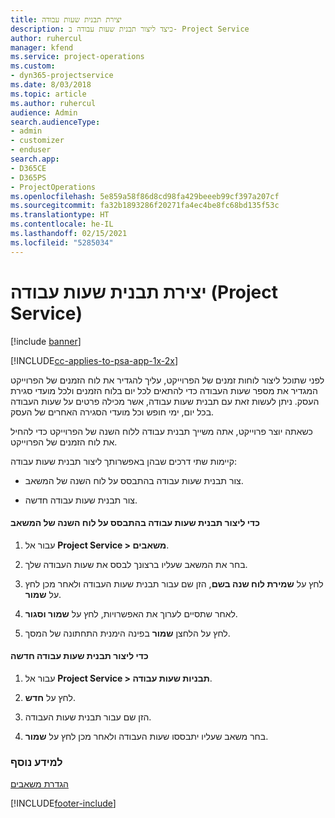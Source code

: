 ```yaml
---
title: יצירת תבנית שעות עבודה
description: כיצד ליצור תבנית שעות עבודה ב- Project Service
author: ruhercul
manager: kfend
ms.service: project-operations
ms.custom:
- dyn365-projectservice
ms.date: 8/03/2018
ms.topic: article
ms.author: ruhercul
audience: Admin
search.audienceType:
- admin
- customizer
- enduser
search.app:
- D365CE
- D365PS
- ProjectOperations
ms.openlocfilehash: 5e859a58f86d8cd98fa429beeeb99cf397a207cf
ms.sourcegitcommit: fa32b1893286f20271fa4ec4be8fc68bd135f53c
ms.translationtype: HT
ms.contentlocale: he-IL
ms.lasthandoff: 02/15/2021
ms.locfileid: "5285034"
---
```

# <a name="create-a-work-hours-template-project-service"></a>יצירת תבנית שעות עבודה (Project Service)

[!include [banner](../includes/psa-now-project-operations.md)]

[!INCLUDE[cc-applies-to-psa-app-1x-2x](../includes/cc-applies-to-psa-app-1x-2x.md)]

לפני שתוכל ליצור לוחות זמנים של הפרוייקט, עליך להגדיר את לוח הזמנים של הפרוייקט המגדיר את מספר שעות העבודה כדי להתאים לכל יום בלוח הזמנים ולכל מועדי סגירת העסק. ניתן לעשות זאת עם תבנית שעות עבודה, אשר מכילה פרטים על שעות העבודה בכל יום, ימי חופש וכל מועדי הסגירה האחרים של העסק.  
  
 כשאתה יוצר פרוייקט, אתה משייך תבנית עבודה ללוח השנה של הפרוייקט כדי להחיל את לוח הזמנים של הפרוייקט.  
  
 קיימות שתי דרכים שבהן באפשרותך ליצור תבנית שעות עבודה:  
  
-   צור תבנית שעות עבודה בהתבסס על לוח השנה של המשאב.  
  
-   צור תבנית שעות עבודה חדשה.  
  
#### <a name="to-create-a-work-hours-template-based-on-a-resources-calendar"></a>כדי ליצור תבנית שעות עבודה בהתבסס על לוח השנה של המשאב  
  
1.  עבור אל **Project Service > משאבים**.  
  
2.  בחר את המשאב שעליו ברצונך לבסס את שעות העבודה שלך.  
  
3.  לחץ על **שמירת לוח שנה בשם**, הזן שם עבור תבנית שעות העבודה ולאחר מכן לחץ על **שמור**.  
  
4.  לאחר שתסיים לערוך את האפשרויות, לחץ על **שמור וסגור**.  
  
5.  לחץ על הלחצן **שמור** בפינה הימנית התחתונה של המסך.  
  
#### <a name="to-create-a-new-work-hours-template"></a>כדי ליצור תבנית שעות עבודה חדשה  
  
1.  עבור אל **Project Service > תבניות שעות עבודה**.  
  
2.  לחץ על **חדש**.  
  
3.  הזן שם עבור תבנית שעות העבודה.  
  
4.  בחר משאב שעליו יתבססו שעות העבודה ולאחר מכן לחץ על **שמור**.  
  
### <a name="see-also"></a>למידע נוסף  
 [הגדרת משאבים](../psa/set-up-resources.md)


[!INCLUDE[footer-include](../includes/footer-banner.md)]